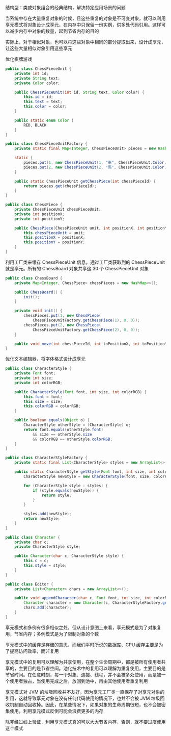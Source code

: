 结构型：类或对象组合的经典结构，解决特定应用场景的问题


当系统中存在大量重复对象的时候，且这些重复的对象是不可变对象，就可以利用享元模式将对象设计成享元，在内存中只保留一份实例，供多处代码引用。这样可以减少内存中对象的数量，起到节省内存的目的

实际上，对于相似对象，也可以将这些对象中相同的部分提取出来，设计成享元，让这些大量相似对象引用这些享元


优化棋牌游戏
```java
public class ChessPieceUnit {
    private int id;
    private String text;
    private Color color;

    public ChessPieceUnit(int id, String text, Color color) {
        this.id = id;
        this.text = text;
        this.color = color;
    }

    public static enum Color {
        RED, BLACK
    }
}
```

```java
public class ChessPieceUnitFactory {
    private static final Map<Integer, ChessPieceUnit> pieces = new HashMap<>();

    static {
        pieces.put(1, new ChessPieceUnit(1, "車", ChessPieceUnit.Color.BLACK));
        pieces.put(2, new ChessPieceUnit(2, "馬", ChessPieceUnit.Color.BLACK));
    }

    public static ChessPieceUnit getChessPiece(int chessPieceId) {
        return pieces.get(chessPieceId);
    }
}
```

```java
public class ChessPiece {
    private ChessPieceUnit chessPieceUnit;
    private int positionX;
    private int positionY;

    public ChessPiece(ChessPieceUnit unit, int positionX, int positionY) {
        this.chessPieceUnit = unit;
        this.positionX = positionX;
        this.positionY = positionY;
    }
}
```

利用工厂类来缓存 ChessPieceUnit 信息。通过工厂类获取到的 ChessPieceUnit 就是享元。所有的 ChessBoard 对象共享这 30 个 ChessPieceUnit 对象
```java
public class ChessBoard {
    private Map<Integer, ChessPiece> chessPieces = new HashMap<>();

    public ChessBoard() {
        init();
    }

    private void init() {
        chessPieces.put(1, new ChessPiece(
            ChessPieceUnitFactory.getChessPiece(1), 0, 0));
        chessPieces.put(2, new ChessPiece(
            ChessPieceUnitFactory.getChessPiece(2), 0, 0));
    }

    public void move(int chessPieceId, int toPositionX, int toPositionY) {}
}
```

优化文本编辑器，将字体格式设计成享元
```java
public class CharacterStyle {
    private Font font;
    private int size;
    private int colorRGB;

    public CharacterStyle(Font font, int size, int colorRGB) {
        this.font = font;
        this.size = size;
        this.colorRGB = colorRGB;
    }

    public boolean equals(Object o) {
        CharacterStyle otherStyle = (CharacterStyle) o;
        return font.equals(otherStyle.font)
            && size == otherStyle.size
            && colorRGB == otherStyle.colorRGB;
    }
}
```

```java
public class CharacterStyleFactory {
    private static final List<CharacterStyle> styles = new ArrayList<>();

    public static CharacterStyle getStyle(Font font, int size, int colorRGB) {
        CharacterStyle newStyle = new CharacterStyle(font, size, colorRGB);

        for (CharacterStyle style : styles) {
            if (style.equals(newStyle)) {
                return style;
            }
        }

        styles.add(newStyle);
        return newStyle;
    }
}
```

```java
public class Character {
    private char c;
    private CharacterStyle style;

    public Character(char c, CharacterStyle style) {
        this.c = c;
        this.style = style;
    }
}
```

```java
public class Editor {
    private List<Character> chars = new ArrayList<>();

    public void appendCharacter(char c, Font font, int size, int colorRGB) {
        Character character = new Character(c, CharacterStyleFactory.getStyle(font));
        chars.add(character);
    }
}
```

享元模式和多例有很多相似之处，但从设计意图上来看，享元模式是为了对象复用，节省内存；多例模式是为了限制对象的个数

享元模式中的缓存是存储的意思，而我们平时所说的数据库、CPU 缓存主要是为了提高访问效率，而非复用

享元模式中的复用可以理解为共享使用，在整个生命周期中，都是被所有使用者共享的，主要目的是节省空间。池化技术中的复用可以理解为重复使用，主要目的是节省时间。在任意时刻，每一个对象、连接、线程，并不会被多处使用，而是被一个使用者独占，当使用完成之后，放回到池中，再由其他使用者重复利用


享元模式对 JVM 的垃圾回收并不友好。因为享元工厂类一直保存了对享元对象的引用，这就导致享元对象在没有任何代码使用的情况下，也并不会被 JVM 垃圾回收机制自动回收掉。因此，在某些情况下，如果对象的生命周期很短，也不会被密集使用，利用享元模式反倒可能会浪费更多的内存

除非经过线上验证，利用享元模式真的可以大大节省内存，否则，就不要过度使用这个模式
